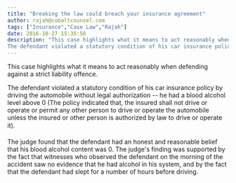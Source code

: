 ```yaml
---
title: "Breaking the law could breach your insurance agreement"
author: rajah@cobaltcounsel.com
tags: ["Insurance","Case Law","Rajah"]
date: 2016-10-27 15:35:56
description: "This case highlights what it means to act reasonably when defending against a strict liability offence.
The defendant violated a statutory condition of his car insurance policy by driving the automobi..."
---
```


This case highlights what it means to act reasonably when defending against a strict liability offence.

The defendant violated a statutory condition of his car insurance policy by driving the automobile without legal authorization -- he had a blood alcohol level above 0 (The policy indicated that, the insured shall not drive or operate or permit any other person to drive or operate the automobile unless the insured or other person is authorized by law to drive or operate it).

The judge found that the defendant had an honest and reasonable belief that his blood alcohol content was 0. The judge's finding was supported by the fact that witnesses who observed the defendant on the morning of the accident saw no evidence that he had alcohol in his system, and by the fact that the defendant had slept for a number of hours before driving.